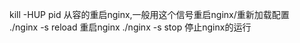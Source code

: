 kill -HUP pid 从容的重启nginx,一般用这个信号重启nginx/重新加载配置
 
./nginx -s reload 重启nginx
./nginx -s stop 停止nginx的运行
